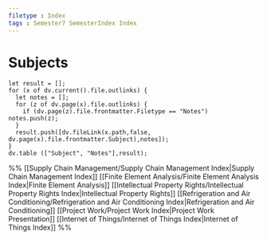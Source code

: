 ```yaml
---
filetype : Index
tags : Semester7 SemesterIndex Index
---
```



# Subjects

```dataviewjs
let result = [];
for (x of dv.current().file.outlinks) {
  let notes = [];
  for (z of dv.page(x).file.outlinks) {
    if (dv.page(z).file.frontmatter.Filetype == "Notes") notes.push(z);
  }
  result.push([dv.fileLink(x.path,false, dv.page(x).file.frontmatter.Subject),notes]);
}
dv.table (["Subject", "Notes"],result);
```

%%
[[Supply Chain Management/Supply Chain Management Index|Supply Chain Management Index]]
[[Finite Element Analysis/Finite Element Analysis Index|Finite Element Analysis]]
[[Intellectual Property Rights/Intellectual Property Rights Index|Intellectual Property Rights]]
[[Refrigeration and Air Conditioning/Refrigeration and Air Conditioning Index|Refrigeration and Air Conditioning]]
[[Project Work/Project Work Index|Project Work Presentation]]
[[Internet of Things/Internet of Things Index|Internet of Things Index]]
%% 

